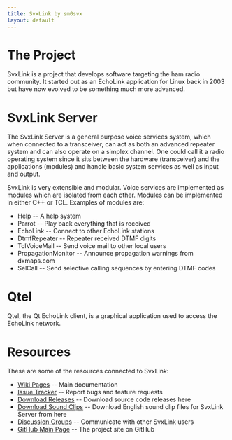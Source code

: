```yaml
---
title: SvxLink by sm0svx
layout: default
---
```


# The Project
SvxLink is a project that develops software targeting the ham radio community.
It started out as an EchoLink application for Linux back in 2003 but have now
evolved to be something much more advanced.

<!--
# Blog Posts
<ul class="posts">
{% for post in site.posts %}
  <li><span>{{ post.date | date_to_string }}</span> &raquo; <a href="{{ post.url }}">{{ post.title }}</a></li>
{% endfor %}
</ul>
-->

# SvxLink Server
The SvxLink Server is a general purpose voice services system, which when
connected to a transceiver, can act as both an advanced repeater system and can
also operate on a simplex channel. One could call it a radio operating system
since it sits between the hardware (transceiver) and the applications (modules)
and handle basic system services as well as input and output.

SvxLink is very extensible and modular. Voice services are implemented as
modules which are isolated from each other.  Modules can be implemented in
either C++ or TCL. Examples of modules are:

 * Help               -- A help system
 * Parrot             -- Play back everything that is received
 * EchoLink           -- Connect to other EchoLink stations
 * DtmfRepeater       -- Repeater received DTMF digits
 * TclVoiceMail       -- Send voice mail to other local users
 * PropagationMonitor -- Announce propagation warnings from dxmaps.com
 * SelCall            -- Send selective calling sequences by entering DTMF codes

# Qtel
Qtel, the Qt EchoLink client, is a graphical application used to access the
EchoLink network.

# Resources
These are some of the resources connected to SvxLink:

 * [Wiki Pages](https://github.com/sm0svx/svxlink/wiki)
   -- Main documentation
 * [Issue Tracker](https://github.com/sm0svx/svxlink/issues)
   -- Report bugs and feature requests
 * [Download Releases](https://github.com/sm0svx/svxlink/releases)
   -- Download source code releases here
 * [Download Sound Clips](https://github.com/sm0svx/svxlink-sounds-en_US-heather/releases)
   -- Download English sound clip files for SvxLink Server from here
 * [Discussion Groups](https://svxlink.groups.io)
   -- Communicate with other SvxLink users
 * [GitHub Main Page](https://github.com/sm0svx/svxlink)
   -- The project site on GitHub
